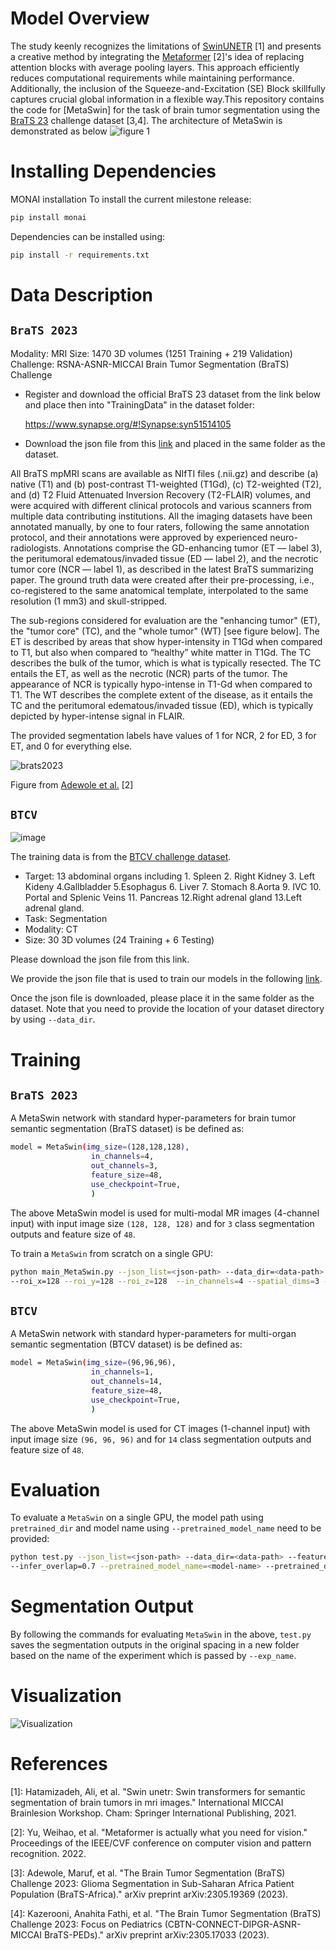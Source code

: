 # Model Overview
The study keenly recognizes the limitations of [SwinUNETR](https://arxiv.org/pdf/2201.01266.pdf) [1] and presents a creative method by integrating the [Metaformer](https://doi.org/10.48550/arXiv.2111.11418) [2]'s idea of replacing attention blocks with average pooling layers. This approach efficiently reduces computational requirements while maintaining performance. Additionally, the inclusion of the Squeeze-and-Excitation (SE) Block skillfully captures crucial global information in a flexible way.This repository contains the code for [MetaSwin] for the task of brain tumor segmentation using the [BraTS 23](https://www.synapse.org/#!Synapse:syn51156910/wiki/621282) challenge dataset [3,4]. The architecture of MetaSwin is demonstrated as below
![figure 1](https://github.com/soyeon1608/MetaSwin/assets/100922793/3eda3191-00b4-4242-a9f9-06328f9bc2eb)

# Installing Dependencies
MONAI installation
To install the current milestone release:
``` bash
pip install monai
```
Dependencies can be installed using:
``` bash
pip install -r requirements.txt
```

# Data Description
## ```BraTS 2023```

Modality: MRI
Size: 1470 3D volumes (1251 Training + 219 Validation)
Challenge: RSNA-ASNR-MICCAI Brain Tumor Segmentation (BraTS) Challenge

- Register and download the official BraTS 23 dataset from the link below and place then into "TrainingData" in the dataset folder:

  https://www.synapse.org/#!Synapse:syn51514105


- Download the json file from this [link](https://github.com/soyeon1608/MetaSwin/tree/main/assets) and placed in the same folder as the dataset.

All BraTS mpMRI scans are available as NIfTI files (.nii.gz) and describe (a) native (T1) and (b) post-contrast T1-weighted (T1Gd), (c) T2-weighted (T2), and (d) T2 Fluid Attenuated Inversion Recovery (T2-FLAIR) volumes, and were acquired with different clinical protocols and various scanners from multiple data contributing institutions.
All the imaging datasets have been annotated manually, by one to four raters, following the same annotation protocol, and their annotations were approved by experienced neuro-radiologists. Annotations comprise the GD-enhancing tumor (ET — label 3), the peritumoral edematous/invaded tissue (ED — label 2), and the necrotic tumor core (NCR — label 1), as described in the latest BraTS summarizing paper. The ground truth data were created after their pre-processing, i.e., co-registered to the same anatomical template, interpolated to the same resolution (1 mm3) and skull-stripped.

The sub-regions considered for evaluation are the "enhancing tumor" (ET), the "tumor core" (TC), and the "whole tumor" (WT) [see figure below]. The ET is described by areas that show hyper-intensity in T1Gd when compared to T1, but also when compared to “healthy” white matter in T1Gd. The TC describes the bulk of the tumor, which is what is typically resected. The TC entails the ET, as well as the necrotic (NCR) parts of the tumor. The appearance of NCR is typically hypo-intense in T1-Gd when compared to T1. The WT describes the complete extent of the disease, as it entails the TC and the peritumoral edematous/invaded tissue (ED), which is typically depicted by hyper-intense signal in FLAIR.

The provided segmentation labels have values of 1 for NCR, 2 for ED, 3 for ET, and 0 for everything else.

![brats2023](https://github.com/soyeon1608/MetaSwin/assets/100922793/e3ecb4c0-3a22-4776-bed4-d7ad029fdbb0)

Figure from [Adewole et al.](https://arxiv.org/ftp/arxiv/papers/2305/2305.19369.pdf) [2]

## ```BTCV```
![image](https://lh3.googleusercontent.com/pw/AM-JKLX0svvlMdcrchGAgiWWNkg40lgXYjSHsAAuRc5Frakmz2pWzSzf87JQCRgYpqFR0qAjJWPzMQLc_mmvzNjfF9QWl_1OHZ8j4c9qrbR6zQaDJWaCLArRFh0uPvk97qAa11HtYbD6HpJ-wwTCUsaPcYvM=w1724-h522-no?authuser=0)

The training data is from the [BTCV challenge dataset](https://www.synapse.org/#!Synapse:syn3193805/wiki/217752).

- Target: 13 abdominal organs including 1. Spleen 2. Right Kidney 3. Left Kideny 4.Gallbladder 5.Esophagus 6. Liver 7. Stomach 8.Aorta 9. IVC 10. Portal and Splenic Veins 11. Pancreas 12.Right adrenal gland 13.Left adrenal gland.
- Task: Segmentation
- Modality: CT
- Size: 30 3D volumes (24 Training + 6 Testing)

Please download the json file from this link.

We provide the json file that is used to train our models in the following <a href="https://drive.google.com/file/d/1t4fIQQkONv7ArTSZe4Nucwkk1KfdUDvW/view?usp=sharing"> link</a>.

Once the json file is downloaded, please place it in the same folder as the dataset. Note that you need to provide the location of your dataset directory by using ```--data_dir```.

# Training
## ```BraTS 2023```

A MetaSwin network with standard hyper-parameters for brain tumor semantic segmentation (BraTS dataset) is be defined as:

``` bash
model = MetaSwin(img_size=(128,128,128),
                  in_channels=4,
                  out_channels=3,
                  feature_size=48,
                  use_checkpoint=True,
                  )
```


The above MetaSwin model is used for multi-modal MR images (4-channel input) with input image size ```(128, 128, 128)``` and for ```3``` class segmentation outputs and feature size of  ```48```.

To train a `MetaSwin` from scratch on a single GPU:

```bash
python main_MetaSwin.py --json_list=<json-path> --data_dir=<data-path> --val_every=5 --noamp \
--roi_x=128 --roi_y=128 --roi_z=128  --in_channels=4 --spatial_dims=3 --feature_size=48
```

## ```BTCV```

A MetaSwin network with standard hyper-parameters for multi-organ semantic segmentation (BTCV dataset) is be defined as:

``` bash
model = MetaSwin(img_size=(96,96,96),
                  in_channels=1,
                  out_channels=14,
                  feature_size=48,
                  use_checkpoint=True,
                  )
```

The above MetaSwin model is used for CT images (1-channel input) with input image size ```(96, 96, 96)``` and for ```14``` class segmentation outputs and feature size of  ```48```.

# Evaluation

To evaluate a `MetaSwin` on a single GPU, the model path using `pretrained_dir` and model
name using `--pretrained_model_name` need to be provided:

```bash
python test.py --json_list=<json-path> --data_dir=<data-path> --feature_size=<feature-size>\
--infer_overlap=0.7 --pretrained_model_name=<model-name> --pretrained_dir=<model-dir>
```

# Segmentation Output

By following the commands for evaluating `MetaSwin` in the above, `test.py` saves the segmentation outputs
in the original spacing in a new folder based on the name of the experiment which is passed by `--exp_name`.

# Visualization
![Visualization](https://github.com/soyeon1608/MetaSwin/assets/100922793/0e91d938-8286-41ed-a543-557b55e1f04d)

# References
[1]: Hatamizadeh, Ali, et al. "Swin unetr: Swin transformers for semantic segmentation of brain tumors in mri images." International MICCAI Brainlesion Workshop. Cham: Springer International Publishing, 2021.

[2]: Yu, Weihao, et al. "Metaformer is actually what you need for vision." Proceedings of the IEEE/CVF conference on computer vision and pattern recognition. 2022.

[3]: Adewole, Maruf, et al. "The Brain Tumor Segmentation (BraTS) Challenge 2023: Glioma Segmentation in Sub-Saharan Africa Patient Population (BraTS-Africa)." arXiv preprint arXiv:2305.19369 (2023).

[4]: Kazerooni, Anahita Fathi, et al. "The Brain Tumor Segmentation (BraTS) Challenge 2023: Focus on Pediatrics (CBTN-CONNECT-DIPGR-ASNR-MICCAI BraTS-PEDs)." arXiv preprint arXiv:2305.17033 (2023).
